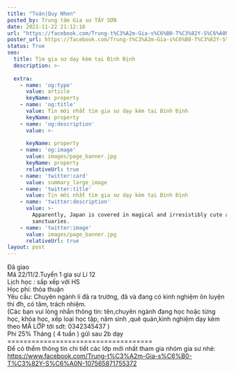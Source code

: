 ```yaml
---
title: "Toán|Quy Nhơn"
posted_by: Trung tâm Gia sư TÂY SƠN
date: 2021-11-22 21:12:18
url: "https://facebook.com/Trung-t%C3%A2m-Gia-s%C6%B0-T%C3%82Y-S%C6%A0N-107565871755372/posts/107609351751024"
poster_url: https://facebook.com/Trung-t%C3%A2m-Gia-s%C6%B0-T%C3%82Y-S%C6%A0N-107565871755372
status: True
seo:
  title: Tìm gia sư dạy kèm tại Bình Định
  description: >-
    
  extra:
    - name: 'og:type'
      value: article
      keyName: property
    - name: 'og:title'
      value: Tin mới nhất tìm gia sư dạy kèm tại Bình Định
      keyName: property
    - name: 'og:description'
      value: >-
        
      keyName: property
    - name: 'og:image'
      value: images/page_banner.jpg
      keyName: property
      relativeUrl: true
    - name: 'twitter:card'
      value: summary_large_image
    - name: 'twitter:title'
      value: Tin mới nhất tìm gia sư dạy kèm tại Bình Định
    - name: 'twitter:description'
      value: >-
        Apparently, Japan is covered in magical and irresistibly cute animal
        sanctuaries.
    - name: 'twitter:image'
      value: images/page_banner.jpg
      relativeUrl: true
layout: post
---
```

Đã giao<br>Mã 22/11/2.Tuyển 1 gia sư Lí 12<br>Lịch học : sắp xếp với HS<br>Học phí: thỏa thuận<br>Yêu cầu: Chuyên ngành lí đã ra trường, đã và đang có kinh nghiệm ôn luyện thi đh, có tâm, trách nhiệm.<br>(Các bạn vui lòng nhắn thông tin: tên,chuyên ngành đang học hoặc từng học, khóa học, xếp loại học tập, năm sinh ,quê quán,kinh nghiệm dạy kèm theo MÃ LỚP tới sdt: 0342345437 )<br>Phí 25% Tháng ( 4 tuần ) gửi sau 2b dạy<br>====================================<br>Để có thểm thông tin chi tiết các lớp mới nhất tham gia nhóm gia sư nhé: https://www.facebook.com/Trung-t%C3%A2m-Gia-s%C6%B0-T%C3%82Y-S%C6%A0N-107565871755372
